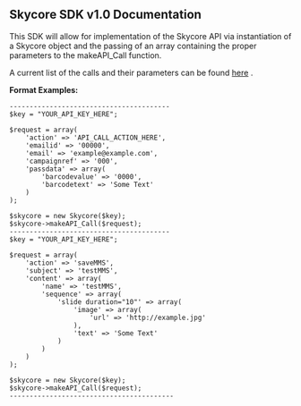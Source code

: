 <h2>Skycore SDK v1.0 Documentation</h2>

This SDK will allow for implementation of the Skycore API via instantiation of a Skycore object and the passing of an array containing the proper parameters to the makeAPI_Call function.

A current list of the calls and their parameters can be found <a href="https://github.com/SkycoreMobile/API/blob/master/1.3/CONTENTS/METHODS/API_METHODS.md">here</a> .
	
<strong>Format Examples:</strong>


	----------------------------------------
	$key = "YOUR_API_KEY_HERE";
	
	$request = array(
		'action' => 'API_CALL_ACTION_HERE',
		'emailid' => '00000',
		'email' => 'example@example.com',
		'campaignref' => '000',
		'passdata' => array(
			'barcodevalue' => '0000',
			'barcodetext' => 'Some Text'
		)
	);

	$skycore = new Skycore($key);
	$skycore->makeAPI_Call($request);
	----------------------------------------
	$key = "YOUR_API_KEY_HERE";
	
	$request = array(
		'action' => 'saveMMS',
		'subject' => 'testMMS',
		'content' => array(
			'name' => 'testMMS',
			'sequence' => array(
				'slide duration="10"' => array(
					'image' => array(
						'url' => 'http://example.jpg'
					),
					'text' => 'Some Text'
				)
			)
		)
	);
	
	$skycore = new Skycore($key);
	$skycore->makeAPI_Call($request);
	-----------------------------------------
